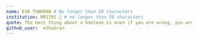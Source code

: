 ```yaml
---
name: EVA THAKRAN # No longer than 28 characters
institution: MRIIRS 🚩 # no longer than 58 characters
quote: The best thing about a boolean is even if you are wrong, you are only off by a bit. # no longer than 100 characters, avoid using quotes(") to guarantee the format remains the same.
github_user:  ethakran 
---
```

